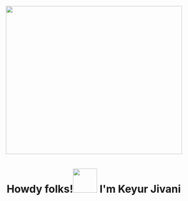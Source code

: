 <p align="center">
<img src="https://tndigitalseva.in/assets/web/img/login-page.gif" height="400px" width="475px" align="center">
</p>
<h1 align="center">Howdy folks!<img src="https://raw.githubusercontent.com/MartinHeinz/MartinHeinz/master/wave.gif" height="65px"> I'm Keyur Jivani</h1>
